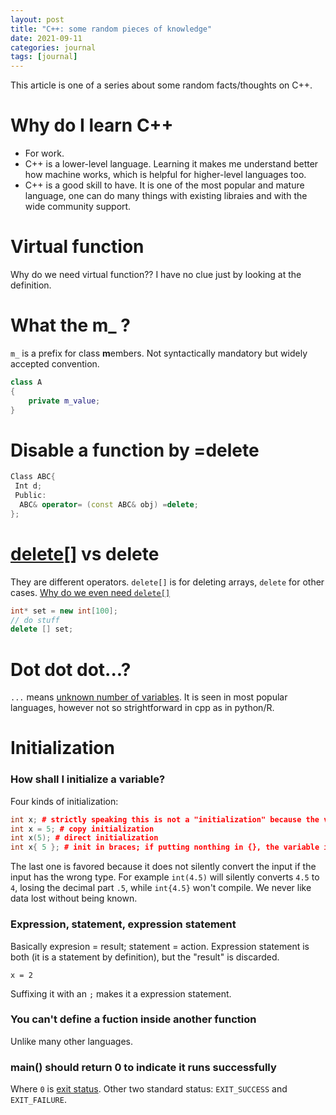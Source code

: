 ```yaml
---
layout: post
title: "C++: some random pieces of knowledge"
date: 2021-09-11
categories: journal
tags: [journal]
---
```



This article is one of a series about some random facts/thoughts on C++.

# Why do I learn C++
- For work.
- C++ is a lower-level language. Learning it makes me understand better how machine works, which is helpful for higher-level languages too.
- C++ is a good skill to have. It is one of the most popular and mature language, one can do many things with existing libraies and with the wide community support.

# Virtual function

Why do we need virtual function?? I have no clue just by looking at the definition.

# What the m_ ?
`m_` is a prefix for class **m**embers. Not syntactically mandatory but widely accepted convention.
```cpp
class A
{
    private m_value;
}
```

# Disable a function by =delete
```cpp
Class ABC{
 Int d;
 Public:
  ABC& operator= (const ABC& obj) =delete;
};
```
# [delete[]](https://www.cplusplus.com/reference/new/operator%20delete[]/) vs delete
They are different operators. `delete[]` is for deleting arrays, `delete` for other cases. 
[Why do we even need `delete[]`](https://stackoverflow.com/a/252830/10437558)
```cpp
int* set = new int[100];
// do stuff
delete [] set;
```

# Dot dot dot...?
`...` means [unknown number of variables](https://en.wikipedia.org/wiki/Variadic_function#In_C++).
It is seen in most popular languages, however not so strightforward in cpp as in python/R.

# Initialization
### How shall I initialize a variable?
Four kinds of initialization:
```cpp
int x; # strictly speaking this is not a "initialization" because the varible is not initialized
int x = 5; # copy initialization
int x(5); # direct initialization
int x{ 5 }; # init in braces; if putting nonthing in {}, the variable is set to 0.
```
The last one is favored because it does not silently convert the input if the input has the wrong type. For example `int(4.5)` will silently converts `4.5` to `4`, losing the decimal part `.5`, while `int{4.5}` won't compile. We never like data lost without being known.

### Expression, statement, expression statement
Basically expresion = result; statement = action. Expression statement is both (it is a statement by definition), but the "result" is discarded.
```
x = 2
```
Suffixing it with an `;` makes it a expression statement.

### You can't define a fuction inside another function
Unlike many other languages.

### main() should return 0 to indicate it runs successfully
Where `0` is [exit status](https://en.wikipedia.org/wiki/Exit_status).
Other two standard status: `EXIT_SUCCESS` and `EXIT_FAILURE`.


